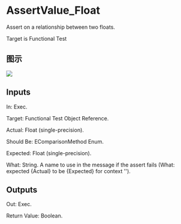 # AssertValue_Float

Assert on a relationship between two floats.

Target is Functional Test

## 图示

![]($-20221218-17593747.png)

## Inputs

In: Exec.

Target: Functional Test Object Reference.

Actual: Float (single-precision).

Should Be: EComparisonMethod Enum.

Expected: Float (single-precision).

What: String. A name to use in the message if the assert fails (What: expected {Actual} to be <ShouldBe> {Expected} for context '').  

## Outputs

Out: Exec.

Return Value: Boolean.

